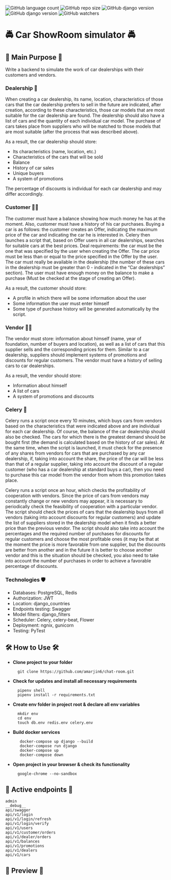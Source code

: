 ![GitHub language count](https://img.shields.io/github/languages/count/amarjin6/CarShowRoom?logo=python&logoColor=green)
![GitHub repo size](https://img.shields.io/github/repo-size/amarjin6/CarShowRoom?color=blueviolet&logo=GitBook&logoColor=critical)
![GitHub django version](https://img.shields.io/badge/django-4.0.6-critical?logo=django&logoColor=lightgreen)
![GitHub django version](https://img.shields.io/badge/redis-4.3.4-yellow?logo=redis&logoColor=9cf)
![GitHub watchers](https://img.shields.io/github/watchers/amarjin6/CarShowRoom?logo=wechat)

# 🚔 **Car ShowRoom simulator** 🚔

## 🎈 **Main Purpose** 🎈
Write a backend to simulate the work of car dealerships with their customers and vendors.

### **Dealership** 🚖

When creating a car dealership, its name, location, characteristics of those cars that the car dealership prefers to sell in the future are indicated, after creation, according to these characteristics, those car models that are most suitable for the car dealership are found. The dealership should also have a list of cars and the quantity of each individual car model. The purchase of cars takes place from suppliers who will be matched to those models that are most suitable (after the process that was described above).

As a result, the car dealership should store:
* Its characteristics (name, location, etc.)
* Characteristics of the cars that will be sold
* Balance
* History of car sales
* Unique buyers
* A system of promotions

The percentage of discounts is individual for each car dealership and may differ accordingly.

### **Customer** 🙆‍♂️

The customer must have a balance showing how much money he has at the moment. Also, customer must have a history of his car purchases. Buying a car is as follows: the customer creates an Offer, indicating the maximum price of the car and indicating the car he is interested in. Celery then launches a script that, based on Offer users in all car dealerships, searches for suitable cars at the best prices. Deal requirements: the car must be the one that was specified by the user when creating the Offer. The car price must be less than or equal to the price specified in the Offer by the user. The car must really be available in the dealership (the number of these cars in the dealership must be greater than 0 - indicated in the “Car dealerships” section). The user must have enough money on the balance to make a purchase (Must be checked at the stage of creating an Offer).

As a result, the customer should store:
* A profile in which there will be some information about the user
* Some information the user must enter himself
* Some type of purchase history will be generated automatically by the script.

### **Vendor** 👨‍💼

The vendor must store: information about himself (name, year of foundation, number of buyers and location), as well as a list of cars that this supplier sells and the corresponding prices for them. Similar to a car dealership, suppliers should implement systems of promotions and discounts for regular customers. The vendor must have a history of selling cars to car dealerships.

As a result, the vendor should store:
* Information about himself
* A list of cars
* A system of promotions and discounts

### **Celery** 🥦

Celery runs a script once every 10 minutes, which buys cars from vendors based on the characteristics that were indicated above and are individual for each car dealership. Of course, the balance of the car dealership should also be checked. The cars for which there is the greatest demand should be bought first (the demand is calculated based on the history of car sales). At the same time, when the script is launched, it must check for the presence of any shares from vendors for cars that are purchased by any car dealership, if, taking into account the share, the price of the car will be less than that of a regular supplier, taking into account the discount of a regular customer (who has a car dealership at standard buys a car), then you need to purchase this car model from the vendor from whom this promotion takes place.

Celery runs a script once an hour, which checks the profitability of cooperation with vendors. Since the price of cars from vendors may constantly change or new vendors may appear, it is necessary to periodically check the feasibility of cooperation with a particular vendor. The script should check the prices of cars that the dealership buys from all vendors (taking into account discounts for regular customers) and update the list of suppliers stored in the dealership model when it finds a better price than the previous vendor. The script should also take into account the percentages and the required number of purchases for discounts for regular customers and choose the most profitable ones (it may be that at the moment the price is more favorable from one supplier, but the discounts are better from another and in the future it is better to choose another vendor and this is the situation should be checked, you also need to take into account the number of purchases in order to achieve a favorable percentage of discounts.

### **Technologies** 🛡

* Databases: PostgreSQL, Redis
* Authorization: JWT
* Location: django_countries
* Endpoints testing: Swagger
* Model filters: django_filters
* Scheduler: Celery, celery-beat, Flower
* Deployment: ngnix, gunicorn
* Testing: PyTest
  
## 🛠 **How to Use** 🛠
* **Clone project to your folder** 
  
        git clone https://github.com/amarjin6/chat-room.git
* **Check for updates and install all necessary requirements**
  
        pipenv shell
        pipenv install -r requirements.txt
* **Create env folder in project root & declare all env variables**

        mkdir env
        cd env
        touch db.env redis.env celery.env
* **Build docker services** 
        
         docker-compose up django --build
         docker-compose run django
         docker-compose up
         docker-compose down
* **Open project in your browser & check its functionality**

        google-chrome --no-sandbox


## 📌 **Active endpoints** 📌

    admin
    __debug__
    api/swagger
    api/v1/login
    api/v1/login/refresh
    api/v1/login/verify
    api/v1/users
    api/v1/customer/orders
    api/v1/dealer/orders
    api/v1/balances
    api/v1/promotions
    api/v1/dealers
    api/v1/cars

## 🥽 **Preview** 🥽